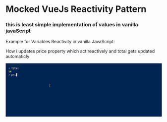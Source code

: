 # Mocked VueJs Reactivity Pattern

### this is least simple implementation of values in vanilla javaScript

Example for Variables Reactivity in vanilla JavaScript:

How i updates price property which act reactively and total gets updated automaticly

![](vue-reacitivity.gif)
